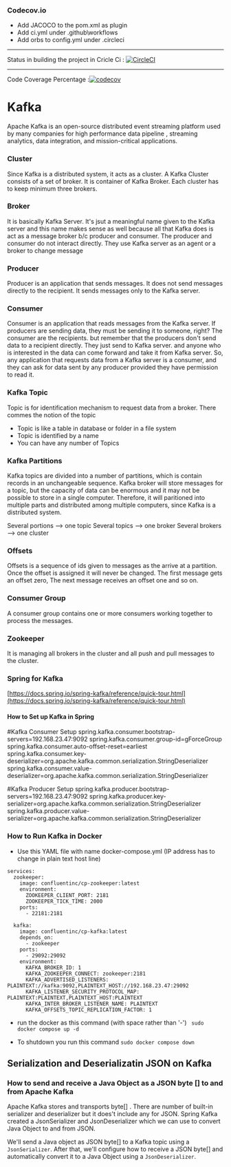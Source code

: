 ### Codecov.io
* Add JACOCO to the pom.xml as plugin
* Add ci.yml under .github\workflows
* Add orbs to config.yml under .circleci

****

Status in building the project in Cricle Ci :  [![CircleCI](https://dl.circleci.com/status-badge/img/gh/ghobadh/springboot-kafka/tree/master.svg?style=svg)](https://dl.circleci.com/status-badge/redirect/gh/ghobadh/springboot-kafka/tree/master)
****
Code Coverage Percentage :[![codecov](https://codecov.io/gh/ghobadh/springboot-kafka/graph/badge.svg?token=PRFWMSQQH5)](https://codecov.io/gh/ghobadh/springboot-kafka)



# Kafka
Apache Kafka is an open-source distributed event streaming platform used by many companies for high performance data pipeline
, streaming analytics, data integration, and mission-critical applications.

### Cluster
Since Kafka is a distributed system, it acts as a cluster. A Kafka Cluster consists of a set of broker.
It is container of Kafka Broker. Each cluster has to keep minimum three brokers.

### Broker
It is basically Kafka Server. It's jsut a meaningful name given to the Kafka server and this name makes sense as well
because all that Kafka does is act as a message broker b/c producer and consumer. The producer and consumer do not interact directly. They use Kafka server as an agent or
a broker to change message

### Producer
Producer is an application that sends messages. It does not send messages directly to the recipient. It sends messages only to the Kafka server.

### Consumer
Consumer is an application that reads messages from the Kafka server. If producers are sending data, they must be sending it to someone, right? The consumer are the
recipients. but remember that the producers don't send data to a recipient directly. They just send to Kafka server. and anyone who is interested in the data can come forward and take it from
Kafka server. So, any application that requests data from a Kafka server is a consumer, and they can ask for data sent by any producer provided they have permission to read it.

### Kafka Topic
Topic is for identification mechanism to request data from a broker. There commes the notion of the topic
* Topic is like a table in database or folder in a file system
* Topic is identified by a name
* You can have any number of Topics


### Kafka Partitions
Kafka topics are divided into a number of partitions, which is contain records in an unchangeable sequence.
Kafka broker will store messages for a topic, but the capacity of data can be enormous and it may not be possible to store
in a single computer. Therefore, it will paritioned into multiple parts and distributed among multiple computers, since
Kafka is a distributed system.


Several portions --> one topic
Several topics --> one broker
Several brokers --> one cluster

### Offsets
Offsets is a sequence of ids given to messages as the arrive at a partition. Once the offset is assigned
it will never be changed. The first message gets an offset zero, The next message receives an offset
one and so on.

### Consumer Group
A consumer group contains one or more consumers working together to process the messages.

### Zookeeper
It is managing all brokers in the cluster and all push and pull messages to the cluster.


### Spring for Kafka
[https://docs.spring.io/spring-kafka/reference/quick-tour.html](https://docs.spring.io/spring-kafka/reference/quick-tour.html)


#### How to Set up Kafka in Spring

#Kafka Consumer Setup
spring.kafka.consumer.bootstrap-servers=192.168.23.47:9092
spring.kafka.consumer.group-id=gForceGroup
spring.kafka.consumer.auto-offset-reset=earliest
spring.kafka.consumer.key-deserializer=org.apache.kafka.common.serialization.StringDeserializer
spring.kafka.consumer.value-deserializer=org.apache.kafka.common.serialization.StringDeserializer

#Kafka Producer Setup
spring.kafka.producer.bootstrap-servers=192.168.23.47:9092
spring.kafka.producer.key-serializer=org.apache.kafka.common.serialization.StringDeserializer
spring.kafka.producer.value-serializer=org.apache.kafka.common.serialization.StringDeserializer

### How to Run Kafka in Docker
* Use this YAML file with name docker-compose.yml (IP address has to change in plain text host line)
```
services:
  zookeeper:
    image: confluentinc/cp-zookeeper:latest
    environment:
      ZOOKEEPER_CLIENT_PORT: 2181
      ZOOKEEPER_TICK_TIME: 2000
    ports:
      - 22181:2181
  
  kafka:
    image: confluentinc/cp-kafka:latest
    depends_on:
      - zookeeper
    ports:
      - 29092:29092
    environment:
      KAFKA_BROKER_ID: 1
      KAFKA_ZOOKEEPER_CONNECT: zookeeper:2181
      KAFKA_ADVERTISED_LISTENERS: PLAINTEXT://kafka:9092,PLAINTEXT_HOST://192.168.23.47:29092
      KAFKA_LISTENER_SECURITY_PROTOCOL_MAP: PLAINTEXT:PLAINTEXT,PLAINTEXT_HOST:PLAINTEXT
      KAFKA_INTER_BROKER_LISTENER_NAME: PLAINTEXT
      KAFKA_OFFSETS_TOPIC_REPLICATION_FACTOR: 1

```

* run the docker as this command (with space rather than '-')
  ``` sudo docker compose up -d```

* To shutdown you run this command ```sudo docker compose down```

## Serialization and Deserializatin JSON on Kafka
### How to send and receive a Java Object as a JSON byte [] to and from Apache Kafka
Apache Kafka stores and transports byte[] . There are number of built-in serializer and deserializer but
it does't include any for JSON. Spring Kafka created a JsonSerializer and JsonDeserializer which we can use to
convert Java Object to and from JSON.

We'll send a Java object as JSON byte[] to a Kafka topic using a `JsonSerializer`. After that, we'll configure how to
receive a JSON byte[] and automatically convert it to a Java Object using a `JsonDeserializer`.

